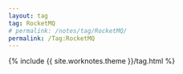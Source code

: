```yaml
---
layout: tag
tag: RocketMQ
# permalink: /notes/tag/RocketMQ/
permalink: /Tag:RocketMQ
---
```

{% include {{ site.worknotes.theme }}/tag.html %}